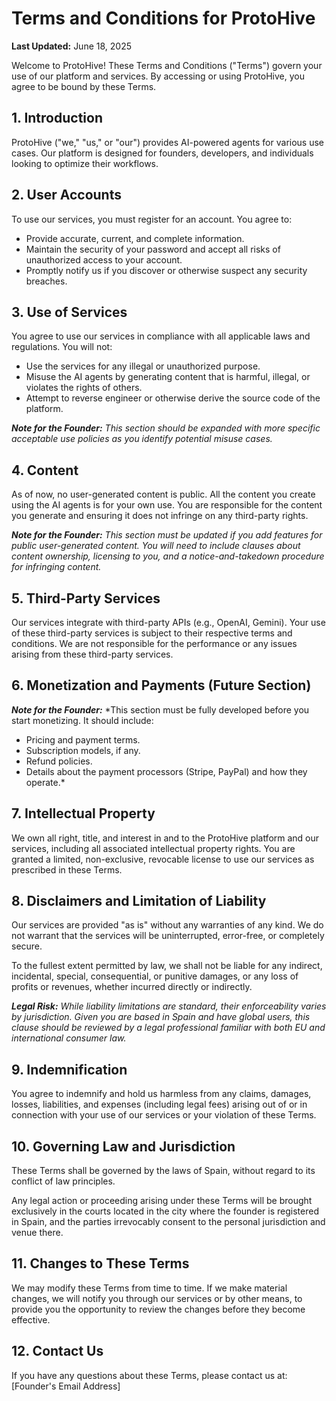 # Terms and Conditions for ProtoHive

**Last Updated:** June 18, 2025

Welcome to ProtoHive! These Terms and Conditions ("Terms") govern your use of our platform and services. By accessing or using ProtoHive, you agree to be bound by these Terms.

## 1. Introduction

ProtoHive ("we," "us," or "our") provides AI-powered agents for various use cases. Our platform is designed for founders, developers, and individuals looking to optimize their workflows.

## 2. User Accounts

To use our services, you must register for an account. You agree to:

- Provide accurate, current, and complete information.
- Maintain the security of your password and accept all risks of unauthorized access to your account.
- Promptly notify us if you discover or otherwise suspect any security breaches.

## 3. Use of Services

You agree to use our services in compliance with all applicable laws and regulations. You will not:

- Use the services for any illegal or unauthorized purpose.
- Misuse the AI agents by generating content that is harmful, illegal, or violates the rights of others.
- Attempt to reverse engineer or otherwise derive the source code of the platform.

***Note for the Founder:*** *This section should be expanded with more specific acceptable use policies as you identify potential misuse cases.*

## 4. Content

As of now, no user-generated content is public. All the content you create using the AI agents is for your own use. You are responsible for the content you generate and ensuring it does not infringe on any third-party rights.

***Note for the Founder:*** *This section must be updated if you add features for public user-generated content. You will need to include clauses about content ownership, licensing to you, and a notice-and-takedown procedure for infringing content.*

## 5. Third-Party Services

Our services integrate with third-party APIs (e.g., OpenAI, Gemini). Your use of these third-party services is subject to their respective terms and conditions. We are not responsible for the performance or any issues arising from these third-party services.

## 6. Monetization and Payments (Future Section)

***Note for the Founder:*** *This section must be fully developed before you start monetizing. It should include:
- Pricing and payment terms.
- Subscription models, if any.
- Refund policies.
- Details about the payment processors (Stripe, PayPal) and how they operate.* 

## 7. Intellectual Property

We own all right, title, and interest in and to the ProtoHive platform and our services, including all associated intellectual property rights. You are granted a limited, non-exclusive, revocable license to use our services as prescribed in these Terms.

## 8. Disclaimers and Limitation of Liability

Our services are provided "as is" without any warranties of any kind. We do not warrant that the services will be uninterrupted, error-free, or completely secure.

To the fullest extent permitted by law, we shall not be liable for any indirect, incidental, special, consequential, or punitive damages, or any loss of profits or revenues, whether incurred directly or indirectly.

***Legal Risk:*** *While liability limitations are standard, their enforceability varies by jurisdiction. Given you are based in Spain and have global users, this clause should be reviewed by a legal professional familiar with both EU and international consumer law.*

## 9. Indemnification

You agree to indemnify and hold us harmless from any claims, damages, losses, liabilities, and expenses (including legal fees) arising out of or in connection with your use of our services or your violation of these Terms.

## 10. Governing Law and Jurisdiction

These Terms shall be governed by the laws of Spain, without regard to its conflict of law principles.

Any legal action or proceeding arising under these Terms will be brought exclusively in the courts located in the city where the founder is registered in Spain, and the parties irrevocably consent to the personal jurisdiction and venue there.

## 11. Changes to These Terms

We may modify these Terms from time to time. If we make material changes, we will notify you through our services or by other means, to provide you the opportunity to review the changes before they become effective.

## 12. Contact Us

If you have any questions about these Terms, please contact us at: [Founder's Email Address]
